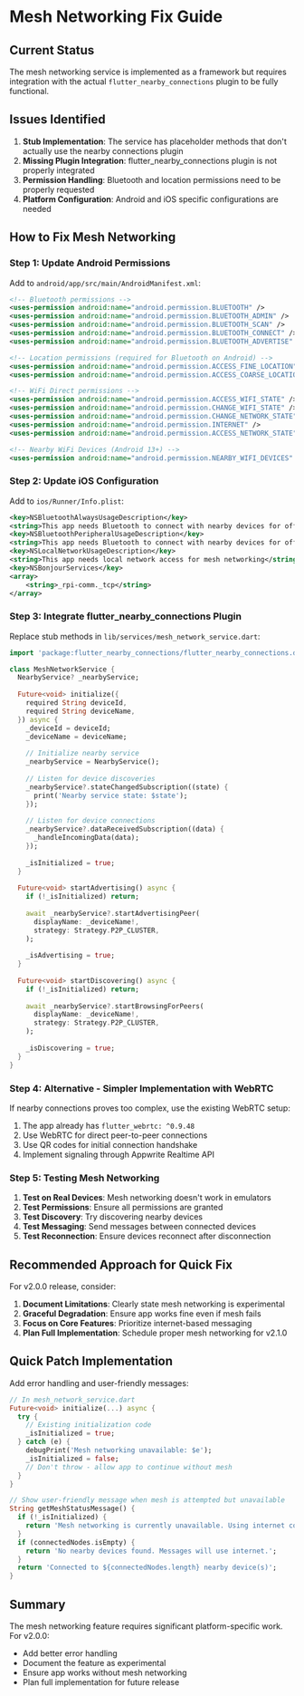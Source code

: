 # Mesh Networking Fix Guide

## Current Status
The mesh networking service is implemented as a framework but requires integration with the actual `flutter_nearby_connections` plugin to be fully functional.

## Issues Identified
1. **Stub Implementation**: The service has placeholder methods that don't actually use the nearby connections plugin
2. **Missing Plugin Integration**: flutter_nearby_connections plugin is not properly integrated
3. **Permission Handling**: Bluetooth and location permissions need to be properly requested
4. **Platform Configuration**: Android and iOS specific configurations are needed

## How to Fix Mesh Networking

### Step 1: Update Android Permissions
Add to `android/app/src/main/AndroidManifest.xml`:

```xml
<!-- Bluetooth permissions -->
<uses-permission android:name="android.permission.BLUETOOTH" />
<uses-permission android:name="android.permission.BLUETOOTH_ADMIN" />
<uses-permission android:name="android.permission.BLUETOOTH_SCAN" />
<uses-permission android:name="android.permission.BLUETOOTH_CONNECT" />
<uses-permission android:name="android.permission.BLUETOOTH_ADVERTISE" />

<!-- Location permissions (required for Bluetooth on Android) -->
<uses-permission android:name="android.permission.ACCESS_FINE_LOCATION" />
<uses-permission android:name="android.permission.ACCESS_COARSE_LOCATION" />

<!-- WiFi Direct permissions -->
<uses-permission android:name="android.permission.ACCESS_WIFI_STATE" />
<uses-permission android:name="android.permission.CHANGE_WIFI_STATE" />
<uses-permission android:name="android.permission.CHANGE_NETWORK_STATE" />
<uses-permission android:name="android.permission.INTERNET" />
<uses-permission android:name="android.permission.ACCESS_NETWORK_STATE" />

<!-- Nearby WiFi Devices (Android 13+) -->
<uses-permission android:name="android.permission.NEARBY_WIFI_DEVICES" />
```

### Step 2: Update iOS Configuration
Add to `ios/Runner/Info.plist`:

```xml
<key>NSBluetoothAlwaysUsageDescription</key>
<string>This app needs Bluetooth to connect with nearby devices for offline messaging</string>
<key>NSBluetoothPeripheralUsageDescription</key>
<string>This app needs Bluetooth to connect with nearby devices for offline messaging</string>
<key>NSLocalNetworkUsageDescription</key>
<string>This app needs local network access for mesh networking</string>
<key>NSBonjourServices</key>
<array>
    <string>_rpi-comm._tcp</string>
</array>
```

### Step 3: Integrate flutter_nearby_connections Plugin

Replace stub methods in `lib/services/mesh_network_service.dart`:

```dart
import 'package:flutter_nearby_connections/flutter_nearby_connections.dart';

class MeshNetworkService {
  NearbyService? _nearbyService;
  
  Future<void> initialize({
    required String deviceId,
    required String deviceName,
  }) async {
    _deviceId = deviceId;
    _deviceName = deviceName;
    
    // Initialize nearby service
    _nearbyService = NearbyService();
    
    // Listen for device discoveries
    _nearbyService?.stateChangedSubscription((state) {
      print('Nearby service state: $state');
    });
    
    // Listen for device connections
    _nearbyService?.dataReceivedSubscription((data) {
      _handleIncomingData(data);
    });
    
    _isInitialized = true;
  }
  
  Future<void> startAdvertising() async {
    if (!_isInitialized) return;
    
    await _nearbyService?.startAdvertisingPeer(
      displayName: _deviceName!,
      strategy: Strategy.P2P_CLUSTER,
    );
    
    _isAdvertising = true;
  }
  
  Future<void> startDiscovering() async {
    if (!_isInitialized) return;
    
    await _nearbyService?.startBrowsingForPeers(
      displayName: _deviceName!,
      strategy: Strategy.P2P_CLUSTER,
    );
    
    _isDiscovering = true;
  }
}
```

### Step 4: Alternative - Simpler Implementation with WebRTC

If nearby connections proves too complex, use the existing WebRTC setup:

1. The app already has `flutter_webrtc: ^0.9.48`
2. Use WebRTC for direct peer-to-peer connections
3. Use QR codes for initial connection handshake
4. Implement signaling through Appwrite Realtime API

### Step 5: Testing Mesh Networking

1. **Test on Real Devices**: Mesh networking doesn't work in emulators
2. **Test Permissions**: Ensure all permissions are granted
3. **Test Discovery**: Try discovering nearby devices
4. **Test Messaging**: Send messages between connected devices
5. **Test Reconnection**: Ensure devices reconnect after disconnection

## Recommended Approach for Quick Fix

For v2.0.0 release, consider:

1. **Document Limitations**: Clearly state mesh networking is experimental
2. **Graceful Degradation**: Ensure app works fine even if mesh fails
3. **Focus on Core Features**: Prioritize internet-based messaging
4. **Plan Full Implementation**: Schedule proper mesh networking for v2.1.0

## Quick Patch Implementation

Add error handling and user-friendly messages:

```dart
// In mesh_network_service.dart
Future<void> initialize(...) async {
  try {
    // Existing initialization code
    _isInitialized = true;
  } catch (e) {
    debugPrint('Mesh networking unavailable: $e');
    _isInitialized = false;
    // Don't throw - allow app to continue without mesh
  }
}

// Show user-friendly message when mesh is attempted but unavailable
String getMeshStatusMessage() {
  if (!_isInitialized) {
    return 'Mesh networking is currently unavailable. Using internet connection.';
  }
  if (connectedNodes.isEmpty) {
    return 'No nearby devices found. Messages will use internet.';
  }
  return 'Connected to ${connectedNodes.length} nearby device(s)';
}
```

## Summary

The mesh networking feature requires significant platform-specific work. For v2.0.0:
- Add better error handling
- Document the feature as experimental
- Ensure app works without mesh networking
- Plan full implementation for future release
